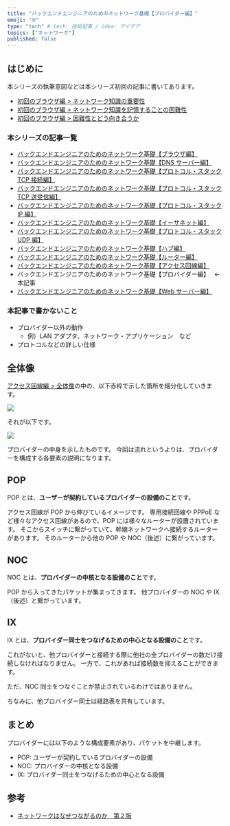 ```yaml
---
title: "バックエンドエンジニアのためのネットワーク基礎【プロバイダー編】"
emoji: "🌐"
type: "tech" # tech: 技術記事 / idea: アイデア
topics: ["ネットワーク"]
published: false
---
```


## はじめに

本シリーズの執筆意図などは本シリーズ初回の記事に書いてあります。

- [初回のブラウザ編 > ネットワーク知識の重要性](https://zenn.dev/jnkmtsd/articles/0d129a7aa0947b#%E3%83%8D%E3%83%83%E3%83%88%E3%83%AF%E3%83%BC%E3%82%AF%E7%9F%A5%E8%AD%98%E3%81%AE%E9%87%8D%E8%A6%81%E6%80%A7)
- [初回のブラウザ編 > ネットワーク知識を記憶することの困難性](https://zenn.dev/jnkmtsd/articles/0d129a7aa0947b#%E3%83%8D%E3%83%83%E3%83%88%E3%83%AF%E3%83%BC%E3%82%AF%E7%9F%A5%E8%AD%98%E3%82%92%E8%A8%98%E6%86%B6%E3%81%99%E3%82%8B%E3%81%93%E3%81%A8%E3%81%AE%E5%9B%B0%E9%9B%A3%E6%80%A7)
- [初回のブラウザ編 > 困難性とどう向き合うか](https://zenn.dev/jnkmtsd/articles/0d129a7aa0947b#%E5%9B%B0%E9%9B%A3%E6%80%A7%E3%81%A8%E3%81%A9%E3%81%86%E5%90%91%E3%81%8D%E5%90%88%E3%81%86%E3%81%8B)

### 本シリーズの記事一覧

- [バックエンドエンジニアのためのネットワーク基礎【ブラウザ編】](https://zenn.dev/jnkmtsd/articles/0d129a7aa0947b)
- [バックエンドエンジニアのためのネットワーク基礎【DNS サーバー編】](https://zenn.dev/jnkmtsd/articles/e59e42beec39e0)
- [バックエンドエンジニアのためのネットワーク基礎【プロトコル・スタック TCP 接続編】](https://zenn.dev/jnkmtsd/articles/e0ecb28f1875f2)
- [バックエンドエンジニアのためのネットワーク基礎【プロトコル・スタック TCP 送受信編】](https://zenn.dev/jnkmtsd/articles/37a25508b30635)
- [バックエンドエンジニアのためのネットワーク基礎【プロトコル・スタック IP 編】](https://zenn.dev/jnkmtsd/articles/61f104becc1750)
- [バックエンドエンジニアのためのネットワーク基礎【イーサネット編】](https://zenn.dev/jnkmtsd/articles/c50f9113995773)
- [バックエンドエンジニアのためのネットワーク基礎【プロトコル・スタック UDP 編】](https://zenn.dev/jnkmtsd/articles/46615811cadd72)
- [バックエンドエンジニアのためのネットワーク基礎【ハブ編】](https://zenn.dev/jnkmtsd/articles/24874950f6e4ea)
- [バックエンドエンジニアのためのネットワーク基礎【ルーター編】](https://zenn.dev/jnkmtsd/articles/e11381c0cafe3e)
- [バックエンドエンジニアのためのネットワーク基礎【アクセス回線編】](https://zenn.dev/jnkmtsd/articles/b8588f4326dc73)
- バックエンドエンジニアのためのネットワーク基礎【プロバイダー編】　 ← 本記事
- [バックエンドエンジニアのためのネットワーク基礎【Web サーバー編】](https://zenn.dev/jnkmtsd/articles/660223f2d36a8c)

### 本記事で書かないこと

- プロバイダー以外の動作
  - 例）LAN アダプタ、ネットワーク・アプリケーション　など
- プロトコルなどの詳しい仕様

## 全体像

[アクセス回線編 > 全体像](https://zenn.dev/jnkmtsd/articles/b8588f4326dc73#%E5%85%A8%E4%BD%93%E5%83%8F)の中の、以下赤枠で示した箇所を細分化していきます。

![](https://storage.googleapis.com/zenn-user-upload/d30b01f19fa1-20231226.png)

それが以下です。

![](https://storage.googleapis.com/zenn-user-upload/1abef5284a83-20231226.png)

プロバイダーの中身を示したものです。
今回は流れというよりは、プロバイダーを構成する各要素の説明になります。

## POP

POP とは、**ユーザーが契約しているプロバイダーの設備のこと**です。

アクセス回線が POP から伸びているイメージです。
専用接続回線や PPPoE など様々なアクセス回線があるので、POP には様々なルーターが設置されています。
そこからスイッチに繋がっていて、幹線ネットワークへ接続するルーターがあります。
そのルーターから他の POP や NOC（後述）に繋がっています。

## NOC

NOC とは、**プロバイダーの中核となる設備のこと**です。

POP から入ってきたパケットが集まってきます。
他プロバイダーの NOC や IX（後述）と繋がっています。

## IX

IX とは、**プロバイダー同士をつなげるための中心となる設備のこと**です。

これがないと、他プロバイダーと接続する際に他社の全プロバイダーの数だけ接続しなければなりません。
一方で、これがあれば接続数を抑えることができます。

ただ、NOC 同士をつなぐことが禁止されているわけではありません。

ちなみに、他プロバイダー同士は経路表を共有しています。

## まとめ

プロバイダーには以下のような構成要素があり、パケットを中継します。

- POP: ユーザーが契約しているプロバイダーの設備
- NOC: プロバイダーの中核となる設備
- IX: プロバイダー同士をつなげるための中心となる設備

## 参考

- [ネットワークはなぜつながるのか　第２版](https://www.amazon.co.jp/dp/B077XSB8BS)
